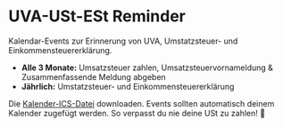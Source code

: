 # UVA-USt-ESt Reminder
Kalendar-Events zur Erinnerung von UVA, Umstatzsteuer- und Einkommensteuererklärung.

* **Alle 3 Monate:** Umsatzsteuer zahlen, Umsatzsteuervornameldung & Zusammenfassende Meldung abgeben
* **Jährlich:** Umstatzsteuer- und Einkommensteuererklärung

Die [Kalender-ICS-Datei](https://hundertelf.github.io/UVA-USt-ESt-Reminder/events.ics) downloaden. Events sollten automatisch deinem Kalender zugefügt werden. So verpasst du nie deine USt zu zahlen! 🎉
